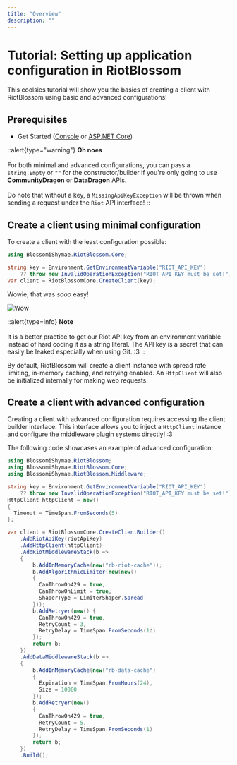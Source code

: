 ```yaml
---
title: "Overview"
description: ""
---
```


# Tutorial: Setting up application configuration in RiotBlossom

This coolsies tutorial will show you the basics of creating a client with RiotBlossom 
using basic and advanced configurations!

## Prerequisites
- Get Started ([Console](/get-started/console) or [ASP.NET Core](/get-started/asp-net-core))

::alert{type="warning"}
**Oh noes**
<br>
<br>
For both minimal and advanced configurations, you can pass a `string.Empty` or `""` for the constructor/builder if you're only going to use **CommunityDragon** or **DataDragon** APIs.
<br>
<br>
Do note that without a key, a `MissingApiKeyException` will be thrown when sending a request under the `Riot` API interface!
::

## Create a client using minimal configuration

To create a client with the least configuration possible:

```csharp
using BlossomiShymae.RiotBlossom.Core;

string key = Environment.GetEnvironmentVariable("RIOT_API_KEY")
    ?? throw new InvalidOperationException("RIOT_API_KEY must be set!");
var client = RiotBlossomCore.CreateClient(key);
```

Wowie, that was *sooo* easy! 

![Wow](/img/tutorials-lol-wow.png)

::alert{type=info}
**Note**
<br>
<br>
It is a better practice to get our Riot API key from an environment variable instead of hard coding it as a string literal. The API key is a secret that can easily be leaked especially when using Git. :3
::

By default, RiotBlossom will create a client instance with spread rate limiting, in-memory 
caching, and retrying enabled. An `HttpClient` will also be initialized internally for making web requests.

## Create a client with advanced configuration

Creating a client with advanced configuration requires accessing the client builder 
interface. This interface allows you to inject a `HttpClient` instance and configure 
the middleware plugin systems directly! :3

The following code showcases an example of advanced configuration:

```csharp
using BlossomiShymae.RiotBlossom;
using BlossomiShymae.RiotBlossom.Core;
using BlossomiShymae.RiotBlossom.Middleware;

string key = Environment.GetEnvironmentVariable("RIOT_API_KEY")
    ?? throw new InvalidOperationException("RIOT_API_KEY must be set!");
HttpClient httpClient = new() 
{
  Timeout = TimeSpan.FromSeconds(5)
};

var client = RiotBlossomCore.CreateClientBuilder()
    .AddRiotApiKey(riotApiKey)
    .AddHttpClient(httpClient)
    .AddRiotMiddlewareStack(b =>
    {
        b.AddInMemoryCache(new("rb-riot-cache"));
        b.AddAlgorithmicLimiter(new(new() 
        {
          CanThrowOn429 = true,
          CanThrowOnLimit = true,
          ShaperType = LimiterShaper.Spread
        }));
        b.AddRetryer(new() {
          CanThrowOn429 = true,
          RetryCount = 3,
          RetryDelay = TimeSpan.FromSeconds(1d)
        });
        return b;
    })
    .AddDataMiddlewareStack(b =>
    {
        b.AddInMemoryCache(new("rb-data-cache") 
        {
          Expiration = TimeSpan.FromHours(24),
          Size = 10000
        });
        b.AddRetryer(new() 
        {
          CanThrowOn429 = true,
          RetryCount = 5,
          RetryDelay = TimeSpan.FromSeconds(1)
        });
        return b;
    })
    .Build();
```


